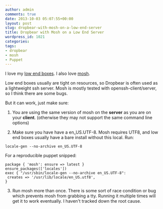 ```yaml
---
author: admin
comments: true
date: 2013-10-03 05:07:55+00:00
layout: post
slug: dropbear-with-mosh-on-a-low-end-server
title: Dropbear with Mosh on a Low End Server
wordpress_id: 1021
categories:
tags:
- dropbear
- mosh
- Puppet
---
```


I love my [low end boxes](http://lowendbox.com/). I also love [mosh](http://mosh.mit.edu/).

Low end boxes usually are tight on resources, so Dropbear is often used as a lightweight ssh server. Mosh is mostly tested with openssh-client/server, so I think there are some bugs.

But it can work, just make sure:



	
  1. You are using the same version of mosh on the **server** as you are on your **client**. (otherwise they may not support the same command line options)

	
  2. Make sure you have have a en_US.UTF-8. Mosh requires UTF8, and low end boxes usually have a bare install without this local. Run:

    
    locale-gen --no-archive en_US.UTF-8


For a reproducible puppet snipped:

    
    package { 'mosh': ensure => latest }
    ensure_packages(['locales'])
    exec { "/usr/sbin/locale-gen --no-archive en_US.UTF-8":
     creates => '/usr/lib/locale/en_US.utf8',
    }




	
  3. Run mosh more than once. There is some sort of race condition or bug which prevents mosh from grabbing a tty. Running it multiple times will get it to work eventually. I haven't tracked down the root cause.


